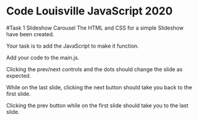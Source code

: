 # Code Louisville JavaScript 2020

#Task 1 Slideshow Carousel
The HTML and CSS for a simple Slideshow have been created.

Your task is to add the JavaScript to make it function.

Add your code to the main.js.

Clicking the prev/next controls and the dots should change the slide as expected.

While on the last slide, clicking the next button should take you back to the first slide.

Clicking the prev button while on the first slide should take you to the last slide.
